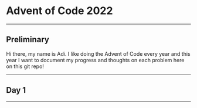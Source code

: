 # Advent of Code 2022

---

## Preliminary

Hi there, my name is Adi. I like doing the Advent of Code every year and this year I want to document my progress and thoughts on each problem here on this git repo!

---

## Day 1



---
